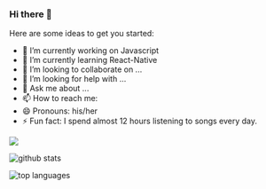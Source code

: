 ### Hi there 👋


Here are some ideas to get you started:

- 🔭 I’m currently working on Javascript
- 🌱 I’m currently learning React-Native
- 👯 I’m looking to collaborate on ...
- 🤔 I’m looking for help with ...
- 💬 Ask me about ...
- 📫 How to reach me: 
- 😄 Pronouns: his/her
- ⚡ Fun fact: I spend almost 12 hours listening to songs every day.
<img src="https://img.shields.io/badge/-HTML-e34f26?logo=html5&logoColor=fff">

![github stats](https://github-readme-stats.vercel.app/api?username=naimur202163&count_private=true&show_icons=true&theme=radical
)


![top languages](https://github-readme-stats.vercel.app/api/top-langs/?username=naimur202163&show_icons=true&theme=radical
)

